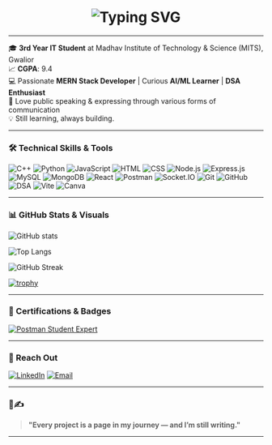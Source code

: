 <!-- Typing SVG -->
<h1 align="center">
  <img 
    src="https://readme-typing-svg.demolab.com?font=Fira+Code&weight=700&size=30&duration=2000&pause=100&color=0A66C2&center=true&vCenter=true&width=700&lines=Hey%20there%20%F0%9F%91%8B%2C%20I'm%20Anshita!;%F0%9F%91%A9%E2%80%8D%F0%9F%92%BBTech%20Enthusiast%20%26%20Creative%20Mind" 
    alt="Typing SVG" 
  />
</h1>


---

🎓 **3rd Year IT Student** at Madhav Institute of Technology & Science (MITS), Gwalior <br/>
📈 **CGPA**: 9.4  
💻 Passionate **MERN Stack Developer** | Curious **AI/ML Learner** | **DSA Enthusiast**<br/>
🎤 Love public speaking & expressing through various forms of communication  
💡 Still learning, always building.

---

### 🛠️ Technical Skills & Tools

![C++](https://img.shields.io/badge/C++-00599C?style=for-the-badge&logo=cplusplus)
![Python](https://img.shields.io/badge/Python-3670A0?style=for-the-badge&logo=python)
![JavaScript](https://img.shields.io/badge/JavaScript-F7DF1E?style=for-the-badge&logo=javascript)
![HTML](https://img.shields.io/badge/HTML-E34F26?style=for-the-badge&logo=html5)
![CSS](https://img.shields.io/badge/CSS-1572B6?style=for-the-badge&logo=css3)
![Node.js](https://img.shields.io/badge/Node.js-339933?style=for-the-badge&logo=nodedotjs)
![Express.js](https://img.shields.io/badge/Express.js-000000?style=for-the-badge&logo=express)
![MySQL](https://img.shields.io/badge/MySQL-00000F?style=for-the-badge&logo=mysql)
![MongoDB](https://img.shields.io/badge/MongoDB-4EA94B?style=for-the-badge&logo=mongodb)
![React](https://img.shields.io/badge/React-20232A?style=for-the-badge&logo=react)
![Postman](https://img.shields.io/badge/Postman-FF6C37?style=for-the-badge&logo=postman)
![Socket.IO](https://img.shields.io/badge/Socket.IO-010101?style=for-the-badge&logo=socketdotio&logoColor=white)
![Git](https://img.shields.io/badge/Git-F05032?style=for-the-badge&logo=git)
![GitHub](https://img.shields.io/badge/GitHub-181717?style=for-the-badge&logo=github)
![DSA](https://img.shields.io/badge/Data_Structures_and_Algorithms-000000?style=for-the-badge&logo=leetcode)
![Vite](https://img.shields.io/badge/Vite-646CFF?style=for-the-badge&logo=vite&logoColor=white)
![Canva](https://img.shields.io/badge/Canva-00C4CC?style=for-the-badge&logo=canva&logoColor=white)


---


### 📊 GitHub Stats & Visuals

![GitHub stats](https://github-readme-stats.vercel.app/api?username=anshita-24&show_icons=true&theme=radical&hide=c,cpp&include_all_commits=true&cache_seconds=1800)

![Top Langs](https://github-readme-stats.vercel.app/api/top-langs/?username=anshita-24&layout=compact&theme=radical&hide=c,cpp&cache_seconds=1800)  

![GitHub Streak](https://github-readme-streak-stats.herokuapp.com/?user=anshita-24&theme=radical)

[![trophy](https://github-profile-trophy.vercel.app/?username=anshita-24&theme=darkhub&no-bg=true&no-frame=true)](https://github.com/ryo-ma/github-profile-trophy)

---
### 🏅 Certifications & Badges

[![Postman Student Expert](https://api.badgr.io/public/assertions/CsAzd0n6SH-BrCV7CErvMg/image)](https://badgr.com/public/assertions/CsAzd0n6SH-BrCV7CErvMg)

---

### 📌 Reach Out
[![LinkedIn](https://img.shields.io/badge/-LinkedIn-0A66C2?style=for-the-badge&logo=linkedin&logoColor=white)](https://www.linkedin.com/in/anshita-shrivastava-73a07929a)
[![Email](https://img.shields.io/badge/-Email-D14836?style=for-the-badge&logo=gmail&logoColor=white)](mailto:anshitaa.shrivastava2005@gmail.com)

---

### 💬✍️
> **"Every project is a page in my journey — and I’m still writing."**

---


